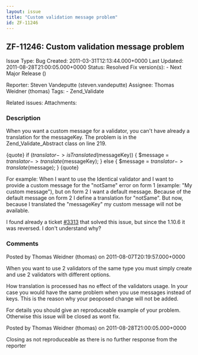 ```yaml
---
layout: issue
title: "Custom validation message problem"
id: ZF-11246
---
```


ZF-11246: Custom validation message problem
-------------------------------------------

 Issue Type: Bug Created: 2011-03-31T12:13:44.000+0000 Last Updated: 2011-08-28T21:00:05.000+0000 Status: Resolved Fix version(s): - Next Major Release ()
 
 Reporter:  Steven Vandeputte (steven.vandeputte)  Assignee:  Thomas Weidner (thomas)  Tags: - Zend\_Validate
 
 Related issues: 
 Attachments: 
### Description

When you want a custom message for a validator, you can't have already a translation for the messageKey. The problem is in the Zend\_Validate\_Abstract class on line 219.

{quote} if ($translator->isTranslated($messageKey)) { $message = $translator->translate($messageKey); } else { $message = $translator->translate($message); } {quote}

For example: When I want to use the Identical validator and I want to provide a custom message for the "notSame" error on form 1 (example: "My custom message"), but on form 2 I want a default message. Because of the default message on form 2 I define a translation for "notSame". But now, because I translated the "messageKey" my custom message will not be available.

I found already a ticket [\#3313](http://framework.zend.com/issues/browse/ZF-3313) that solved this issue, but since the 1.10.6 it was reversed. I don't understand why?

 

 

### Comments

Posted by Thomas Weidner (thomas) on 2011-08-07T20:19:57.000+0000

When you want to use 2 validators of the same type you must simply create and use 2 validators with different options.

How translation is processed has no effect of the validators usage. In your case you would have the same problem when you use messages instead of keys. This is the reason why your peoposed change will not be added.

For details you should give an reproduceable example of your problem. Otherwise this issue will be closed as wont fix.

 

 

Posted by Thomas Weidner (thomas) on 2011-08-28T21:00:05.000+0000

Closing as not reproduceable as there is no further response from the reporter

 

 